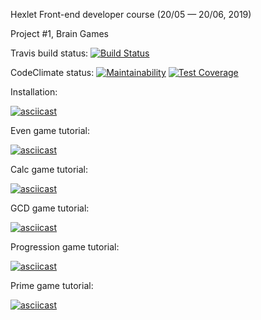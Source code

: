 Hexlet Front-end developer course (20/05 — 20/06, 2019)

Project #1, Brain Games


Travis build status:
[![Build Status](https://travis-ci.com/robinsout/project-lvl1-s508.svg?branch=master)](https://travis-ci.com/robinsout/project-lvl1-s508)


CodeClimate status:
[![Maintainability](https://api.codeclimate.com/v1/badges/a99a88d28ad37a79dbf6/maintainability)](https://codeclimate.com/github/codeclimate/codeclimate/maintainability)
[![Test Coverage](https://api.codeclimate.com/v1/badges/a99a88d28ad37a79dbf6/test_coverage)](https://codeclimate.com/github/codeclimate/codeclimate/test_coverage)

Installation:

[![asciicast](https://asciinema.org/a/3JDn3IchiuuOLdwUlEttyUmzY.svg)](https://asciinema.org/a/3JDn3IchiuuOLdwUlEttyUmzY)

Even game tutorial:

[![asciicast](https://asciinema.org/a/I09MbEdg57bLmx9SCeCFyIVVt.svg)](https://asciinema.org/a/I09MbEdg57bLmx9SCeCFyIVVt)

Calc game tutorial:

[![asciicast](https://asciinema.org/a/iECfpdI0gvbBcbXwzr9K1fGRv.svg)](https://asciinema.org/a/iECfpdI0gvbBcbXwzr9K1fGRv)

GCD game tutorial:

[![asciicast](https://asciinema.org/a/bdpfRZ02Ed4V2DjVkVGNIuPry.svg)](https://asciinema.org/a/bdpfRZ02Ed4V2DjVkVGNIuPry)

Progression game tutorial:

[![asciicast](https://asciinema.org/a/iaDNEGRxHfaiL9g3hUdv2gtBY.svg)](https://asciinema.org/a/iaDNEGRxHfaiL9g3hUdv2gtBY)

Prime game tutorial:

[![asciicast](https://asciinema.org/a/haoCjmr2UNtgFNyXwAswVqLYH.svg)](https://asciinema.org/a/haoCjmr2UNtgFNyXwAswVqLYH)
